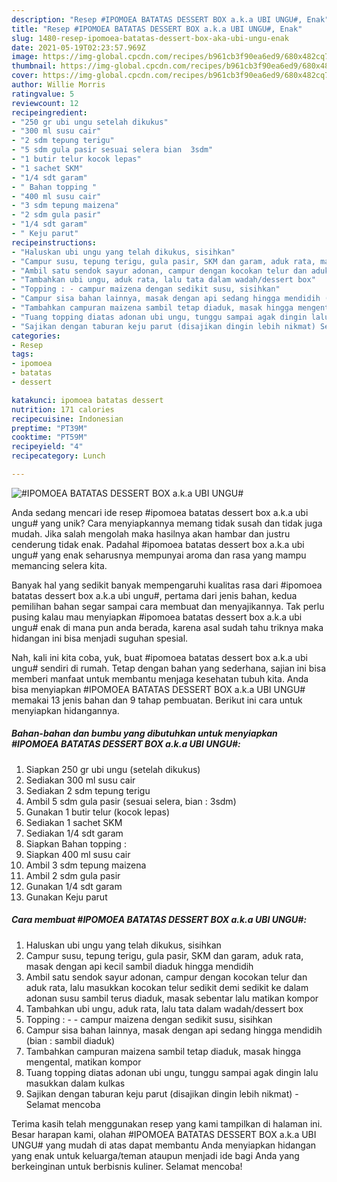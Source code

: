 ```yaml
---
description: "Resep #IPOMOEA BATATAS DESSERT BOX a.k.a UBI UNGU#, Enak"
title: "Resep #IPOMOEA BATATAS DESSERT BOX a.k.a UBI UNGU#, Enak"
slug: 1480-resep-ipomoea-batatas-dessert-box-aka-ubi-ungu-enak
date: 2021-05-19T02:23:57.969Z
image: https://img-global.cpcdn.com/recipes/b961cb3f90ea6ed9/680x482cq70/ipomoea-batatas-dessert-box-aka-ubi-ungu-foto-resep-utama.jpg
thumbnail: https://img-global.cpcdn.com/recipes/b961cb3f90ea6ed9/680x482cq70/ipomoea-batatas-dessert-box-aka-ubi-ungu-foto-resep-utama.jpg
cover: https://img-global.cpcdn.com/recipes/b961cb3f90ea6ed9/680x482cq70/ipomoea-batatas-dessert-box-aka-ubi-ungu-foto-resep-utama.jpg
author: Willie Morris
ratingvalue: 5
reviewcount: 12
recipeingredient:
- "250 gr ubi ungu setelah dikukus"
- "300 ml susu cair"
- "2 sdm tepung terigu"
- "5 sdm gula pasir sesuai selera bian  3sdm"
- "1 butir telur kocok lepas"
- "1 sachet SKM"
- "1/4 sdt garam"
- " Bahan topping "
- "400 ml susu cair"
- "3 sdm tepung maizena"
- "2 sdm gula pasir"
- "1/4 sdt garam"
- " Keju parut"
recipeinstructions:
- "Haluskan ubi ungu yang telah dikukus, sisihkan"
- "Campur susu, tepung terigu, gula pasir, SKM dan garam, aduk rata, masak dengan api kecil sambil diaduk hingga mendidih"
- "Ambil satu sendok sayur adonan, campur dengan kocokan telur dan aduk rata, lalu masukkan kocokan telur sedikit demi sedikit ke dalam adonan susu sambil terus diaduk, masak sebentar lalu matikan kompor"
- "Tambahkan ubi ungu, aduk rata, lalu tata dalam wadah/dessert box"
- "Topping : - campur maizena dengan sedikit susu, sisihkan"
- "Campur sisa bahan lainnya, masak dengan api sedang hingga mendidih (bian : sambil diaduk)"
- "Tambahkan campuran maizena sambil tetap diaduk, masak hingga mengental, matikan kompor"
- "Tuang topping diatas adonan ubi ungu, tunggu sampai agak dingin lalu masukkan dalam kulkas"
- "Sajikan dengan taburan keju parut (disajikan dingin lebih nikmat) Selamat mencoba"
categories:
- Resep
tags:
- ipomoea
- batatas
- dessert

katakunci: ipomoea batatas dessert 
nutrition: 171 calories
recipecuisine: Indonesian
preptime: "PT39M"
cooktime: "PT59M"
recipeyield: "4"
recipecategory: Lunch

---
```



![#IPOMOEA BATATAS DESSERT BOX a.k.a UBI UNGU#](https://img-global.cpcdn.com/recipes/b961cb3f90ea6ed9/680x482cq70/ipomoea-batatas-dessert-box-aka-ubi-ungu-foto-resep-utama.jpg)

Anda sedang mencari ide resep #ipomoea batatas dessert box a.k.a ubi ungu# yang unik? Cara menyiapkannya memang tidak susah dan tidak juga mudah. Jika salah mengolah maka hasilnya akan hambar dan justru cenderung tidak enak. Padahal #ipomoea batatas dessert box a.k.a ubi ungu# yang enak seharusnya mempunyai aroma dan rasa yang mampu memancing selera kita.



Banyak hal yang sedikit banyak mempengaruhi kualitas rasa dari #ipomoea batatas dessert box a.k.a ubi ungu#, pertama dari jenis bahan, kedua pemilihan bahan segar sampai cara membuat dan menyajikannya. Tak perlu pusing kalau mau menyiapkan #ipomoea batatas dessert box a.k.a ubi ungu# enak di mana pun anda berada, karena asal sudah tahu triknya maka hidangan ini bisa menjadi suguhan spesial.


Nah, kali ini kita coba, yuk, buat #ipomoea batatas dessert box a.k.a ubi ungu# sendiri di rumah. Tetap dengan bahan yang sederhana, sajian ini bisa memberi manfaat untuk membantu menjaga kesehatan tubuh kita. Anda bisa menyiapkan #IPOMOEA BATATAS DESSERT BOX a.k.a UBI UNGU# memakai 13 jenis bahan dan 9 tahap pembuatan. Berikut ini cara untuk menyiapkan hidangannya.

<!--inarticleads1-->

##### Bahan-bahan dan bumbu yang dibutuhkan untuk menyiapkan #IPOMOEA BATATAS DESSERT BOX a.k.a UBI UNGU#:

1. Siapkan 250 gr ubi ungu (setelah dikukus)
1. Sediakan 300 ml susu cair
1. Sediakan 2 sdm tepung terigu
1. Ambil 5 sdm gula pasir (sesuai selera, bian : 3sdm)
1. Gunakan 1 butir telur (kocok lepas)
1. Sediakan 1 sachet SKM
1. Sediakan 1/4 sdt garam
1. Siapkan  Bahan topping :
1. Siapkan 400 ml susu cair
1. Ambil 3 sdm tepung maizena
1. Ambil 2 sdm gula pasir
1. Gunakan 1/4 sdt garam
1. Gunakan  Keju parut




<!--inarticleads2-->

##### Cara membuat #IPOMOEA BATATAS DESSERT BOX a.k.a UBI UNGU#:

1. Haluskan ubi ungu yang telah dikukus, sisihkan
1. Campur susu, tepung terigu, gula pasir, SKM dan garam, aduk rata, masak dengan api kecil sambil diaduk hingga mendidih
1. Ambil satu sendok sayur adonan, campur dengan kocokan telur dan aduk rata, lalu masukkan kocokan telur sedikit demi sedikit ke dalam adonan susu sambil terus diaduk, masak sebentar lalu matikan kompor
1. Tambahkan ubi ungu, aduk rata, lalu tata dalam wadah/dessert box
1. Topping : - - campur maizena dengan sedikit susu, sisihkan
1. Campur sisa bahan lainnya, masak dengan api sedang hingga mendidih (bian : sambil diaduk)
1. Tambahkan campuran maizena sambil tetap diaduk, masak hingga mengental, matikan kompor
1. Tuang topping diatas adonan ubi ungu, tunggu sampai agak dingin lalu masukkan dalam kulkas
1. Sajikan dengan taburan keju parut (disajikan dingin lebih nikmat) - Selamat mencoba




Terima kasih telah menggunakan resep yang kami tampilkan di halaman ini. Besar harapan kami, olahan #IPOMOEA BATATAS DESSERT BOX a.k.a UBI UNGU# yang mudah di atas dapat membantu Anda menyiapkan hidangan yang enak untuk keluarga/teman ataupun menjadi ide bagi Anda yang berkeinginan untuk berbisnis kuliner. Selamat mencoba!
